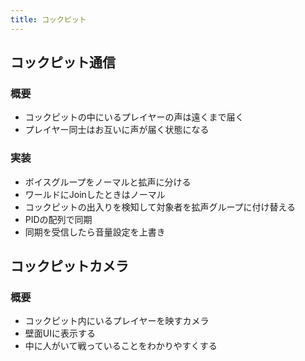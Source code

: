 ```yaml
---
title: コックピット
---
```


## コックピット通信
### 概要
* コックピットの中にいるプレイヤーの声は遠くまで届く
* プレイヤー同士はお互いに声が届く状態になる

### 実装
* ボイスグループをノーマルと拡声に分ける
* ワールドにJoinしたときはノーマル
* コックピットの出入りを検知して対象者を拡声グループに付け替える
* PIDの配列で同期
* 同期を受信したら音量設定を上書き

## コックピットカメラ
### 概要
* コックピット内にいるプレイヤーを映すカメラ
* 壁面UIに表示する
* 中に人がいて戦っていることをわかりやすくする